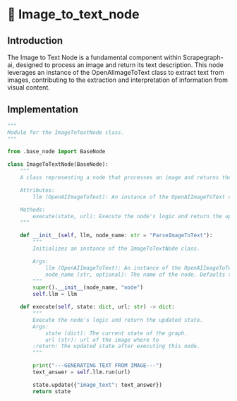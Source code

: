 # 🚁 Image_to_text_node
## Introduction
The Image to Text Node is a fundamental component within Scrapegraph-ai, designed to process an image and return its text description. This node leverages an instance of the OpenAIImageToText class to extract text from images, contributing to the extraction and interpretation of information from visual content.
## Implementation
```python
""" 
Module for the ImageToTextNode class.
"""

from .base_node import BaseNode

class ImageToTextNode(BaseNode):
    """
    A class representing a node that processes an image and returns the text description.

    Attributes:
        llm (OpenAIImageToText): An instance of the OpenAIImageToText class.

    Methods:
        execute(state, url): Execute the node's logic and return the updated state.
    """

    def __init__(self, llm, node_name: str = "ParseImageToText"):
        """
        Initializes an instance of the ImageToTextNode class.

        Args:
            llm (OpenAIImageToText): An instance of the OpenAIImageToText class.
            node_name (str, optional): The name of the node. Defaults to "ParseImageToText".
        """
        super().__init__(node_name, "node")
        self.llm = llm

    def execute(self, state: dict, url: str) -> dict:
        """
        Execute the node's logic and return the updated state.
        Args:
            state (dict): The current state of the graph.
            url (str): url of the image where to 
        :return: The updated state after executing this node.
        """

        print("---GENERATING TEXT FROM IMAGE---")
        text_answer = self.llm.run(url)

        state.update({"image_text": text_answer})
        return state
```
